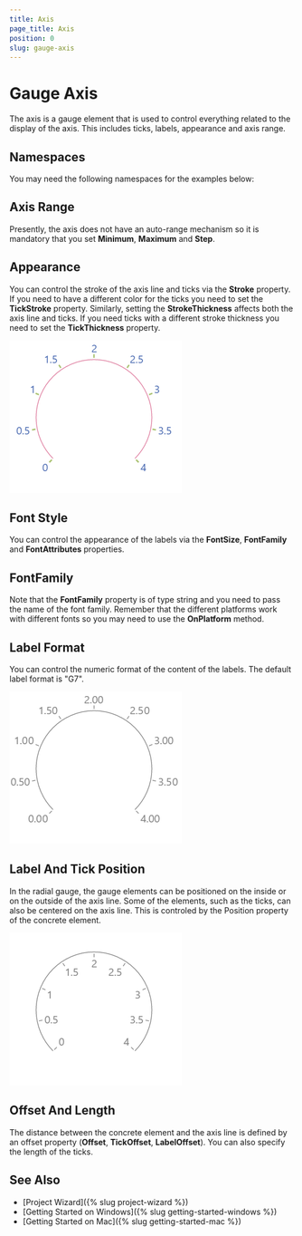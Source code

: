 ```yaml
---
title: Axis
page_title: Axis
position: 0
slug: gauge-axis
---
```


# Gauge Axis

The axis is a gauge element that is used to control everything related to the display of the axis. This includes ticks, labels, appearance and axis range. 

## Namespaces

You may need the following namespaces for the examples below:

<snippet id='xmlns-telerikgauges'/>
<snippet id='ns-telerikgauges'/>

## Axis Range

Presently, the axis does not have an auto-range mechanism so it is mandatory that you set **Minimum**, **Maximum** and **Step**.

<snippet id='gauge-axis-range'/>

## Appearance

You can control the stroke of the axis line and ticks via the **Stroke** property. If you need to have a different color for the ticks you need to set the **TickStroke** property. Similarly, setting the **StrokeThickness** affects both the axis line and ticks. If you need ticks with a different stroke thickness you need to set the **TickThickness** property.

<snippet id='gauge-axis-appearance'/>

![Gauge example](../images/gauge-axis-appearance.png)

## Font Style

You can control the appearance of the labels via the **FontSize**, **FontFamily** and **FontAttributes** properties.

<snippet id='gauge-axis-font-style'/>

## FontFamily

Note that the **FontFamily** property is of type string and you need to pass the name of the font family. Remember that the different platforms work with different fonts so you may need to use the **OnPlatform** method.

<snippet id='gauge-axis-font-family'/>

## Label Format

You can control the numeric format of the content of the labels. The default label format is "G7".

<snippet id='gauge-axis-label-format'/>

![Gauge example](../images/gauge-axis-label-format.png)

## Label And Tick Position

In the radial gauge, the gauge elements can be positioned on the inside or on the outside of the axis line. Some of the elements, such as the ticks, can also be centered on the axis line. This is controled by the Position property of the concrete element.

<snippet id='gauge-axis-label-and-tick-position'/>

![Gauge example](../images/gauge-axis-label-and-tick-position.png)

## Offset And Length

The distance between the concrete element and the axis line is defined by an offset property (**Offset**, **TickOffset**, **LabelOffset**). You can also specify the length of the ticks.

<snippet id='gauge-axis-offset-and-length'/>

## See Also

- [Project Wizard]({% slug project-wizard %})
- [Getting Started on Windows]({% slug getting-started-windows %})
- [Getting Started on Mac]({% slug getting-started-mac %})
